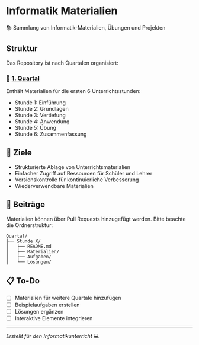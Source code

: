 # Informatik Materialien

📚 Sammlung von Informatik-Materialien, Übungen und Projekten

## Struktur

Das Repository ist nach Quartalen organisiert:

### 📁 [1. Quartal](./1.%20Quartal/)
Enthält Materialien für die ersten 6 Unterrichtsstunden:
- Stunde 1: Einführung
- Stunde 2: Grundlagen
- Stunde 3: Vertiefung
- Stunde 4: Anwendung
- Stunde 5: Übung
- Stunde 6: Zusammenfassung

## 🎯 Ziele

- Strukturierte Ablage von Unterrichtsmaterialien
- Einfacher Zugriff auf Ressourcen für Schüler und Lehrer
- Versionskontrolle für kontinuierliche Verbesserung
- Wiederverwendbare Materialien

## 📝 Beiträge

Materialien können über Pull Requests hinzugefügt werden. Bitte beachte die Ordnerstruktur:

```
Quartal/
├── Stunde X/
│   ├── README.md
│   ├── Materialien/
│   ├── Aufgaben/
│   └── Lösungen/
```

## 📋 To-Do

- [ ] Materialien für weitere Quartale hinzufügen
- [ ] Beispielaufgaben erstellen
- [ ] Lösungen ergänzen
- [ ] Interaktive Elemente integrieren

---

*Erstellt für den Informatikunterricht* 💻
